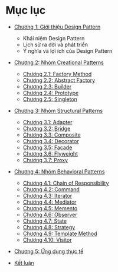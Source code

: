 # Mục lục

- [Chương 1: Giới thiệu Design Pattern](Book/1.%20Intro.md)
    - Khái niệm Design Pattern
    - Lịch sử ra đời và phát triển
    - Ý nghĩa và lợi ích của Design Pattern

- [Chương 2: Nhóm Creational Patterns](Book/2.creational.md)
    - [Chương 2.1: Factory Method](Book/2.1.factory-method.md)
    - [Chương 2.2: Abstract Factory](Book/2.2.abstract-factory.md)
    - [Chương 2.3: Builder](Book/2.3.builder.md)
    - [Chương 2.4: Prototype](Book/2.4.prototype.md)
    - [Chương 2.5: Singleton](Book/2.5.singleton.md)

- [Chương 3: Nhóm Structural Patterns](Book/3.structural.md)
    - [Chương 3.1: Adapter](Book/3.1.adapter.md)
    - [Chương 3.2: Bridge](Book/3.2.bridge.md)
    - [Chương 3.3: Composite](Book/3.3.composite.md)
    - [Chương 3.4: Decorator](Book/3.4.decorator.md)
    - [Chương 3.5: Facade](Book/3.5.facade.md)
    - [Chương 3.6: Flyweight](Book/3.6.flyweight.md)
    - [Chương 3.7: Proxy](Book/3.7.proxy.md)

- [Chương 4: Nhóm Behavioral Patterns](Book/4.behavioral.md)
    - [Chương 4.1: Chain of Responsibility](Book/4.1.chain-of-responsibility.md)
    - [Chương 4.2: Command](Book/4.2.command.md)
    - [Chương 4.3: Iterator](Book/4.3.iterator.md)
    - [Chương 4.4: Mediator](Book/4.4.mediator.md)
    - [Chương 4.5: Memento](Book/4.5.memento.md)
    - [Chương 4.6: Observer](Book/4.6.observer.md)
    - [Chương 4.7: State](Book/4.7.state.md)
    - [Chương 4.8: Strategy](Book/4.8.strategy.md)
    - [Chương 4.9: Template Method](Book/4.9.template-method.md)
    - [Chương 4.10: Visitor](Book/4.10.visitor.md)

- [Chương 5: Ứng dụng thực tế](Book/5.real-world.md)
- [Kết luận](Book/conclusion.md)